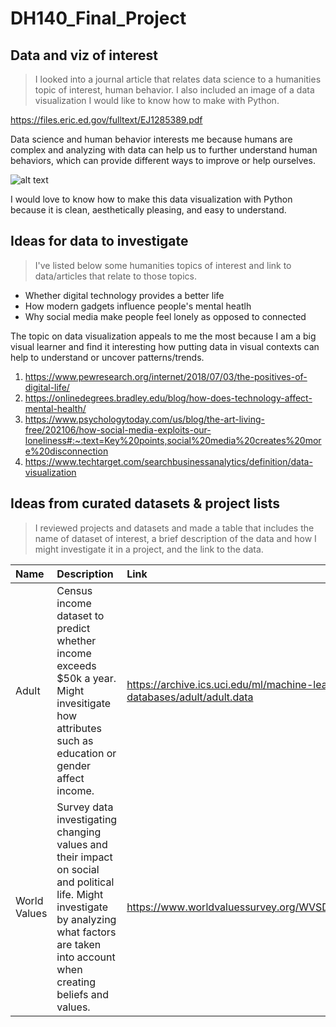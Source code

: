 # DH140_Final_Project

## Data and viz of interest
> I looked into a journal article that relates data science to a humanities topic of interest, human behavior. I also included an image of a data visualization I would like to know how to make with Python.

https://files.eric.ed.gov/fulltext/EJ1285389.pdf

Data science and human behavior interests me because humans are complex and analyzing with data can help us to further understand human behaviors, which can provide different ways to improve or help ourselves. 

![alt text][dataviz]

[dataviz]: https://miro.medium.com/max/1400/1*F9gf07Uzo9RyLdg52yDeNQ.webp

I would love to know how to make this data visualization with Python because it is clean, aesthetically pleasing, and easy to understand. 

## Ideas for data to investigate 
> I've listed below some humanities topics of interest and link to data/articles that relate to those topics. 

* Whether digital technology provides a better life
* How modern gadgets influence people's mental heatlh
* Why social media make people feel lonely as opposed to connected

The topic on data visualization appeals to me the most because I am a big visual learner and find it interesting how putting data in visual contexts can help to understand or uncover patterns/trends. 

1. https://www.pewresearch.org/internet/2018/07/03/the-positives-of-digital-life/
2. https://onlinedegrees.bradley.edu/blog/how-does-technology-affect-mental-health/
3. https://www.psychologytoday.com/us/blog/the-art-living-free/202106/how-social-media-exploits-our-loneliness#:~:text=Key%20points,social%20media%20creates%20more%20disconnection
4. https://www.techtarget.com/searchbusinessanalytics/definition/data-visualization

## Ideas from curated datasets & project lists
> I reviewed projects and datasets and made a table that includes the name of dataset of interest, a brief description of the data and how I might investigate it in a project, and the link to the data.

Name | Description | Link 
:--- | :---------- | :---
Adult | Census income dataset to predict whether income exceeds $50k a year. Might invesitigate how attributes such as education or gender affect income. | https://archive.ics.uci.edu/ml/machine-learning-databases/adult/adult.data
World Values | Survey data investigating changing values and their impact on social and political life. Might investigate by analyzing what factors are taken into account when creating beliefs and values. | https://www.worldvaluessurvey.org/WVSDocumentationWV7.jsp




